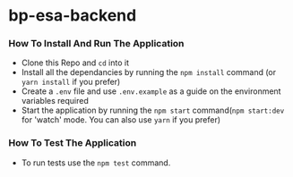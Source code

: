 # bp-esa-backend

### How To Install And Run The Application

* Clone this Repo and `cd` into it
* Install all the dependancies by running the `npm install` command (or `yarn install` if you prefer)
* Create a `.env` file and use `.env.example` as a guide on the environment variables required
* Start the application by running the `npm start` command(`npm start:dev` for 'watch' mode. You can also use `yarn` if you prefer)

### How To Test The Application

* To run tests use the `npm test` command.
